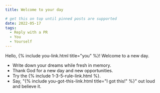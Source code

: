 ```yaml
---
title: Welcome to your day

# get this on top until pinned posts are supported
date: 2022-05-17
tags:
  - Reply with a PR
  - You
  - Yourself
---
```

Hello, {% include you-link.html title="you" %}! Welcome to a new day. 

* Write down your dreams while fresh in memory.
* Thank God for a new day and new opportunities.
* Try the {% include 1-3-5-rule-link.html %}.
* Say, "{% include you-got-this-link.html title="I got this!" %}" out loud and believe it.
